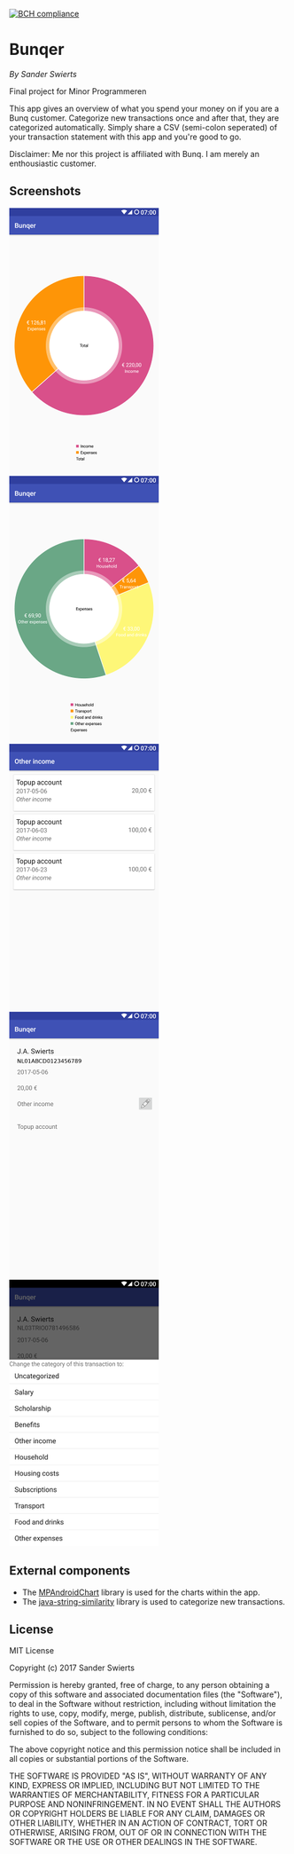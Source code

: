 [![BCH compliance](https://bettercodehub.com/edge/badge/grelon/project?branch=master)](https://bettercodehub.com/)  

# Bunqer
*By Sander Swierts*  

Final project for Minor Programmeren
  
This app gives an overview of what you spend your money on if you are a Bunq customer. Categorize new transactions once and after that, they are categorized automatically. Simply share a CSV (semi-colon seperated) of your transaction statement with this app and you're good to go.

Disclaimer: Me nor this project is affiliated with Bunq. I am merely an enthousiastic customer.  

## Screenshots  
![screenshot1](/doc/screenshot1.png)
![screenshot2](/doc/screenshot2.png)
![screenshot3](/doc/screenshot3.png)
![screenshot4](/doc/screenshot4.png)
![screenshot5](/doc/screenshot5.png)

## External components  
+ The [MPAndroidChart](https://github.com/PhilJay/MPAndroidChart) library is used for the charts within the app.
+ The [java-string-similarity](https://github.com/tdebatty/java-string-similarity) library is used to categorize new transactions.

## License
MIT License

Copyright (c) 2017 Sander Swierts

Permission is hereby granted, free of charge, to any person obtaining a copy
of this software and associated documentation files (the "Software"), to deal
in the Software without restriction, including without limitation the rights
to use, copy, modify, merge, publish, distribute, sublicense, and/or sell
copies of the Software, and to permit persons to whom the Software is
furnished to do so, subject to the following conditions:

The above copyright notice and this permission notice shall be included in all
copies or substantial portions of the Software.

THE SOFTWARE IS PROVIDED "AS IS", WITHOUT WARRANTY OF ANY KIND, EXPRESS OR
IMPLIED, INCLUDING BUT NOT LIMITED TO THE WARRANTIES OF MERCHANTABILITY,
FITNESS FOR A PARTICULAR PURPOSE AND NONINFRINGEMENT. IN NO EVENT SHALL THE
AUTHORS OR COPYRIGHT HOLDERS BE LIABLE FOR ANY CLAIM, DAMAGES OR OTHER
LIABILITY, WHETHER IN AN ACTION OF CONTRACT, TORT OR OTHERWISE, ARISING FROM,
OUT OF OR IN CONNECTION WITH THE SOFTWARE OR THE USE OR OTHER DEALINGS IN THE
SOFTWARE.